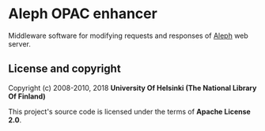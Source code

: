 # Aleph OPAC enhancer
Middleware software for modifying requests and responses of [Aleph](http://www.exlibrisgroup.com/products/aleph-integrated-library-system/) web server.

## License and copyright

Copyright (c) 2008-2010, 2018 **University Of Helsinki (The National Library Of Finland)**

This project's source code is licensed under the terms of **Apache License 2.0**.
